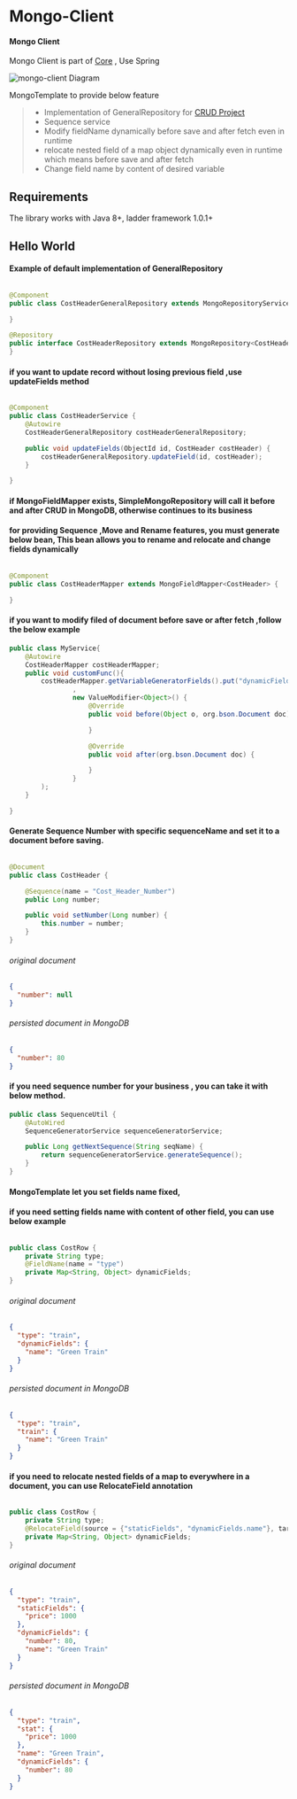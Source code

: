 # Mongo-Client

#### Mongo Client

Mongo Client is part of [Core](https://github.com/nimamoosavi/core/wiki) , Use Spring


![mongo-client Diagram](https://github.com/nimamoosavi/mongo-client/wiki/images/Diagram.png)


MongoTemplate to provide below feature
> - Implementation of GeneralRepository for [CRUD Project](https://github.com/nimamoosavi/crud/wiki)
> - Sequence service
> - Modify fieldName dynamically before save and after fetch even in runtime
> - relocate nested field of a map object dynamically even in runtime which means before save and after fetch
> - Change field name by content of desired variable

## Requirements
The library works with Java 8+, ladder framework 1.0.1+

## Hello World

#### Example of default implementation of GeneralRepository

```java

@Component
public class CostHeaderGeneralRepository extends MongoRepositoryServiceImpl<CostHeader, ObjectId> {

}

@Repository
public interface CostHeaderRepository extends MongoRepository<CostHeader, ObjectId> {
}
```

####  if you want to update record without losing previous field ,use updateFields method

```java

@Component
public class CostHeaderService {
    @Autowire
    CostHeaderGeneralRepository costHeaderGeneralRepository;

    public void updateFields(ObjectId id, CostHeader costHeader) {
        costHeaderGeneralRepository.updateField(id, costHeader);
    }

}
```
#### if MongoFieldMapper exists, SimpleMongoRepository will call it before and after CRUD in MongoDB, otherwise continues to its business
#### for providing Sequence ,Move and Rename features, you must generate below bean, This bean allows you to rename and relocate and change fields dynamically
```java

@Component
public class CostHeaderMapper extends MongoFieldMapper<CostHeader> {

}
```
#### if you want to modify filed of document before save or after fetch ,follow the below example
```java
public class MyService{
    @Autowire
    CostHeaderMapper costHeaderMapper;
    public void customFunc(){
        costHeaderMapper.getVariableGeneratorFields().put("dynamicFields.name".split(com.nicico.mongoclient.mapper.MongoFieldMapper.MONGO_FIELD_NAME_SEPARATOR)
                ,
                new ValueModifier<Object>() {
                    @Override
                    public void before(Object o, org.bson.Document doc) {

                    }

                    @Override
                    public void after(org.bson.Document doc) {

                    }
                }
        );
    }

}

```

#### Generate Sequence Number with specific sequenceName and set it to a document before saving.

```java

@Document
public class CostHeader {

    @Sequence(name = "Cost_Header_Number")
    public Long number;

    public void setNumber(Long number) {
        this.number = number;
    }
}
```
###### original document
```json
{
  "number": null
}
```
###### persisted document in MongoDB
```json
{
  "number": 80
}
```
#### if you need sequence number for your business , you can take it with below method.

```java
public class SequenceUtil {
    @AutoWired
    SequenceGeneratorService sequenceGeneratorService;

    public Long getNextSequence(String seqName) {
        return sequenceGeneratorService.generateSequence();
    }
}

```

#### MongoTemplate let you set fields name fixed,
#### if you need setting fields name with content of other field, you can use below example

```java

public class CostRow {
    private String type;
    @FieldName(name = "type")
    private Map<String, Object> dynamicFields;
}

```
###### original document
```json
{
  "type": "train",
  "dynamicFields": {
    "name": "Green Train"
  }
}
```
###### persisted document in MongoDB
```json
{
  "type": "train",
  "train": {
    "name": "Green Train"
  }
}
```

#### if you need to relocate nested fields of a map to everywhere in a document, you can use RelocateField annotation
```java

public class CostRow {
    private String type;
    @RelocateField(source = {"staticFields", "dynamicFields.name"}, target = {"stat", "name"})
    private Map<String, Object> dynamicFields;
}
```
###### original document
```json
{
  "type": "train",
  "staticFields": {
    "price": 1000
  },
  "dynamicFields": {
    "number": 80,
    "name": "Green Train"
  }
}
```
###### persisted document in MongoDB
```json
{
  "type": "train",
  "stat": {
    "price": 1000
  },
  "name": "Green Train",
  "dynamicFields": {
    "number": 80
  }
}
```

